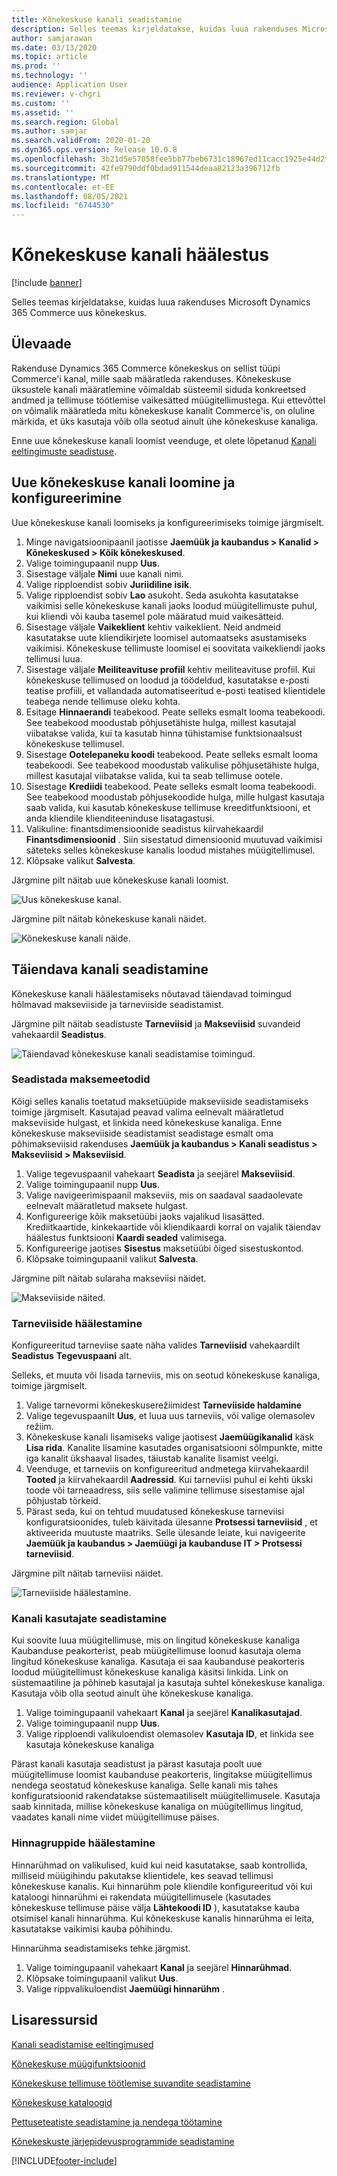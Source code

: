 ```yaml
---
title: Kõnekeskuse kanali seadistamine
description: Selles teemas kirjeldatakse, kuidas luua rakenduses Microsoft Dynamics 365 Commerce uus kõnekeskus.
author: samjarawan
ms.date: 03/13/2020
ms.topic: article
ms.prod: ''
ms.technology: ''
audience: Application User
ms.reviewer: v-chgri
ms.custom: ''
ms.assetid: ''
ms.search.region: Global
ms.author: samjar
ms.search.validFrom: 2020-01-20
ms.dyn365.ops.version: Release 10.0.8
ms.openlocfilehash: 3b21d5e57058fee5bb77beb6731c18967ed11cacc1925e44d2f7d8cdb26d7bcb
ms.sourcegitcommit: 42fe9790ddf0bdad911544deaa82123a396712fb
ms.translationtype: MT
ms.contentlocale: et-EE
ms.lasthandoff: 08/05/2021
ms.locfileid: "6744530"
---
```

# <a name="set-up-a-call-center-channel"></a>Kõnekeskuse kanali häälestus


[!include [banner](includes/banner.md)]

Selles teemas kirjeldatakse, kuidas luua rakenduses Microsoft Dynamics 365 Commerce uus kõnekeskus.

## <a name="overview"></a>Ülevaade


Rakenduse Dynamics 365 Commerce kõnekeskus on sellist tüüpi Commerce'i kanal, mille saab määratleda rakenduses. Kõnekeskuse üksustele kanali määratlemine võimaldab süsteemil siduda konkreetsed andmed ja tellimuse töötlemise vaikesätted müügitellimustega. Kui ettevõttel on võimalik määratleda mitu kõnekeskuse kanalit Commerce'is, on oluline märkida, et üks kasutaja võib olla seotud ainult ühe kõnekeskuse kanaliga. 

Enne uue kõnekeskuse kanali loomist veenduge, et olete lõpetanud [Kanali eeltingimuste seadistuse](channels-prerequisites.md).

## <a name="create-and-configure-a-new-call-center-channel"></a>Uue kõnekeskuse kanali loomine ja konfigureerimine

Uue kõnekeskuse kanali loomiseks ja konfigureerimiseks toimige järgmiselt.

1. Minge navigatsioonipaanil jaotisse **Jaemüük ja kaubandus \> Kanalid \> Kõnekeskused \> Kõik kõnekeskused**.
1. Valige toimingupaanil nupp **Uus**.
1. Sisestage väljale **Nimi** uue kanali nimi.
1. Valige ripploendist sobiv **Juriidiline isik**.
1. Valige ripploendist sobiv **Lao** asukoht. Seda asukohta kasutatakse vaikimisi selle kõnekeskuse kanali jaoks loodud müügitellimuste puhul, kui kliendi või kauba tasemel pole määratud muid vaikesätteid.
1. Sisestage väljale **Vaikeklient** kehtiv vaikeklient. Neid andmeid kasutatakse uute kliendikirjete loomisel automaatseks asustamiseks vaikimisi. Kõnekeskuse tellimuste loomisel ei soovitata vaikekliendi jaoks tellimusi luua.
1. Sisestage väljale **Meiliteavituse profiil** kehtiv meiliteavituse profiil. Kui kõnekeskuse tellimused on loodud ja töödeldud, kasutatakse e-posti teatise profiili, et vallandada automatiseeritud e-posti teatised klientidele teabega nende tellimuse oleku kohta.
1. Esitage **Hinnaerandi** teabekood. Peate selleks esmalt looma teabekoodi. See teabekood moodustab põhjusetähiste hulga, millest kasutajal viibatakse valida, kui ta kasutab hinna tühistamise funktsionaalsust kõnekeskuse tellimusel.
1. Sisestage **Ootelepaneku koodi** teabekood. Peate selleks esmalt looma teabekoodi. See teabekood moodustab valikulise põhjusetähiste hulga, millest kasutajal viibatakse valida, kui ta seab tellimuse ootele.
1. Sisestage **Krediidi** teabekood. Peate selleks esmalt looma teabekoodi. See teabekood moodustab põhjusekoodide hulga, mille hulgast kasutaja saab valida, kui kasutab kõnekeskuse tellimuse kreeditfunktsiooni, et anda kliendile klienditeeninduse lisatagastusi.
1. Valikuline: finantsdimensioonide seadistus kiirvahekaardil **Finantsdimensioonid** . Siin sisestatud dimensioonid muutuvad vaikimisi säteteks selles kõnekeskuse kanalis loodud mistahes müügitellimusel.
1. Klõpsake valikut **Salvesta**.

Järgmine pilt näitab uue kõnekeskuse kanali loomist.

![Uus kõnekeskuse kanal.](media/channel-setup-callcenter-1.png)

Järgmine pilt näitab kõnekeskuse kanali näidet.

![Kõnekeskuse kanali näide.](media/channel-setup-callcenter-2.png)

## <a name="additional-channel-setup"></a>Täiendava kanali seadistamine

Kõnekeskuse kanali häälestamiseks nõutavad täiendavad toimingud hõlmavad makseviiside ja tarneviiside seadistamist.

Järgmine pilt näitab seadistuste **Tarneviisid** ja **Makseviisid** suvandeid vahekaardil **Seadistus**.

![Täiendavad kõnekeskuse kanali seadistamise toimingud.](media/channel-setup-callcenter-3.png)

### <a name="set-up-payment-methods"></a>Seadistada maksemeetodid

Kõigi selles kanalis toetatud maksetüüpide makseviiside seadistamiseks toimige järgmiselt. Kasutajad peavad valima eelnevalt määratletud makseviiside hulgast, et linkida need kõnekeskuse kanaliga. Enne kõnekeskuse makseviiside seadistamist seadistage esmalt oma põhimakseviisid rakenduses **Jaemüük ja kaubandus \> Kanali seadistus \> Makseviisid \> Makseviisid**.

1. Valige tegevuspaanil vahekaart **Seadista** ja seejärel **Makseviisid**.
1. Valige toimingupaanil nupp **Uus**.
1. Valige navigeerimispaanil makseviis, mis on saadaval saadaolevate eelnevalt määratletud maksete hulgast.
1. Konfigureerige kõik maksetüübi jaoks vajalikud lisasätted. Krediitkaartide, kinkekaartide või kliendikaardi korral on vajalik täiendav häälestus funktsiooni **Kaardi seaded** valimisega. 
1. Konfigureerige jaotises **Sisestus** maksetüübi õiged sisestuskontod.
1. Klõpsake toimingupaanil valikut **Salvesta**.

Järgmine pilt näitab sularaha makseviisi näidet.

![Makseviiside näited.](media/channel-setup-callcenter-payments.png)

### <a name="set-up-modes-of-delivery"></a>Tarneviiside häälestamine

Konfigureeritud tarneviise saate näha valides **Tarneviisid** vahekaardilt **Seadistus** **Tegevuspaani** alt.  

Selleks, et muuta või lisada tarneviis, mis on seotud kõnekeskuse kanaliga, toimige järgmiselt.

1. Valige tarnevormi kõnekeskuserežiimidest **Tarneviiside haldamine**
1. Valige tegevuspaanilt **Uus**, et luua uus tarneviis, või valige olemasolev režiim.
1. Kõnekeskuse kanali lisamiseks valige jaotisest **Jaemüügikanalid** käsk **Lisa rida**. Kanalite lisamine kasutades organisatsiooni sõlmpunkte, mitte iga kanalit ükshaaval lisades, täiustab kanalite lisamist veelgi.
1. Veenduge, et tarneviis on konfigureeritud andmetega kiirvahekaardil **Tooted** ja kiirvahekaardil **Aadressid**. Kui tarneviisi puhul ei kehti ükski toode või tarneaadress, siis selle valimine tellimuse sisestamise ajal põhjustab tõrkeid.
1. Pärast seda, kui on tehtud muudatused kõnekeskuse tarneviisi konfiguratsioonides, tuleb käivitada ülesanne **Protsessi tarneviisid** , et aktiveerida muutuste maatriks. Selle ülesande leiate, kui navigeerite **Jaemüük ja kaubandus \> Jaemüügi ja kaubanduse IT \> Protsessi tarneviisid**.

Järgmine pilt näitab tarneviisi näidet.

![Tarneviiside häälestamine.](media/channel-setup-retail-7.png)

### <a name="set-up-channel-users"></a>Kanali kasutajate seadistamine

Kui soovite luua müügitellimuse, mis on lingitud kõnekeskuse kanaliga Kaubanduse peakorterist, peab müügitellimuse loonud kasutaja olema lingitud kõnekeskuse kanaliga. Kasutaja ei saa kaubanduse peakorteris loodud müügitellimust kõnekeskuse kanaliga käsitsi linkida. Link on süstemaatiline ja põhineb kasutajal ja kasutaja suhtel kõnekeskuse kanaliga. Kasutaja võib olla seotud ainult ühe kõnekeskuse kanaliga.

1. Valige toimingupaanil vahekaart **Kanal** ja seejärel **Kanalikasutajad**.
1. Valige toimingupaanil nupp **Uus**.
1. Valige ripploendi valikuloendist olemasolev **Kasutaja ID**, et linkida see kasutaja kõnekeskuse kanaliga

Pärast kanali kasutaja seadistust ja pärast kasutaja poolt uue müügitellimuse loomist kaubanduse peakorteris, lingitakse müügitellimus nendega seostatud kõnekeskuse kanaliga. Selle kanali mis tahes konfiguratsioonid rakendatakse süstemaatiliselt müügitellimusele. Kasutaja saab kinnitada, millise kõnekeskuse kanaliga on müügitellimus lingitud, vaadates kanali nime viidet müügitellimuse päises.


### <a name="set-up-price-groups"></a>Hinnagruppide häälestamine

Hinnarühmad on valikulised, kuid kui neid kasutatakse, saab kontrollida, milliseid müügihindu pakutakse klientidele, kes seavad tellimusi kõnekeskuse kanalis. Kui hinnarühm pole kliendile konfigureeritud või kui kataloogi hinnarühmi ei rakendata müügitellimusele (kasutades kõnekeskuse tellimuse päise välja **Lähtekoodi ID** ), kasutatakse kauba otsimisel kanali hinnarühma. Kui kõnekeskuse kanalis hinnarühma ei leita, kasutatakse vaikimisi kauba põhihindu. 

Hinnarühma seadistamiseks tehke järgmist.

1. Valige toimingupaanil vahekaart **Kanal** ja seejärel **Hinnarühmad**.
1. Klõpsake toimingupaanil valikut **Uus**.
1. Valige rippvalikuloendist **Jaemüügi hinnarühm** .

## <a name="additional-resources"></a>Lisaressursid

[Kanali seadistamise eeltingimused](channels-prerequisites.md)

[Kõnekeskuse müügifunktsioonid](call-center-functionality.md)

[Kõnekeskuse tellimuse töötlemise suvandite seadistamine](set-up-order-processing-options.md)

[Kõnekeskuse kataloogid](call-center-catalogs.md)

[Pettuseteatiste seadistamine ja nendega töötamine](set-up-fraud-alerts.md)

[Kõnekeskuste järjepidevusprogrammide seadistamine](set-up-continuity-program.md)


[!INCLUDE[footer-include](../includes/footer-banner.md)]